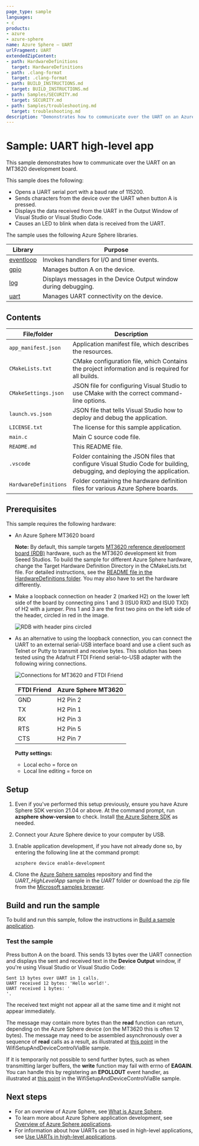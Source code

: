 ```yaml
---
page_type: sample
languages:
- c
products:
- azure
- azure-sphere
name: Azure Sphere – UART
urlFragment: UART
extendedZipContent:
- path: HardwareDefinitions
  target: HardwareDefinitions
- path: .clang-format
  target: .clang-format
- path: BUILD_INSTRUCTIONS.md
  target: BUILD_INSTRUCTIONS.md
- path: Samples/SECURITY.md
  target: SECURITY.md
- path: Samples/troubleshooting.md
  target: troubleshooting.md
description: "Demonstrates how to communicate over the UART on an Azure Sphere device."
---
```


# Sample: UART high-level app

This sample demonstrates how to communicate over the UART on an MT3620 development board.

This sample does the following:

- Opens a UART serial port with a baud rate of 115200.
- Sends characters from the device over the UART when button A is pressed.
- Displays the data received from the UART in the Output Window of Visual Studio or Visual Studio Code.
- Causes an LED to blink when data is received from the UART.

The sample uses the following Azure Sphere libraries.

| Library | Purpose |
|---------|---------|
| [eventloop](https://docs.microsoft.com/azure-sphere/reference/applibs-reference/applibs-eventloop/eventloop-overview) | Invokes handlers for I/O and timer events. |
| [gpio](https://docs.microsoft.com/azure-sphere/reference/applibs-reference/applibs-gpio/gpio-overview) | Manages button A on the device. |
| [log](https://docs.microsoft.com/azure-sphere/reference/applibs-reference/applibs-log/log-overview) | Displays messages in the Device Output window during debugging. |
| [uart](https://docs.microsoft.com/azure-sphere/reference/applibs-reference/applibs-uart/uart-overview) | Manages UART connectivity on the device. |

## Contents

| File/folder           | Description |
|-----------------------|-------------|
| `app_manifest.json`   | Application manifest file, which describes the resources. |
| `CMakeLists.txt`      | CMake configuration file, which Contains the project information and is required for all builds. |
| `CMakeSettings.json`  | JSON file for configuring Visual Studio to use CMake with the correct command-line options. |
| `launch.vs.json`      | JSON file that tells Visual Studio how to deploy and debug the application. |
| `LICENSE.txt`         | The license for this sample application. |
| `main.c`              | Main C source code file. |
| `README.md`           | This README file. |
| `.vscode`             | Folder containing the JSON files that configure Visual Studio Code for building, debugging, and deploying the application. |
| `HardwareDefinitions` | Folder containing the hardware definition files for various Azure Sphere boards. |

## Prerequisites

This sample requires the following hardware:

- An Azure Sphere MT3620 board

   **Note:** By default, this sample targets [MT3620 reference development board (RDB)](https://docs.microsoft.com/azure-sphere/hardware/mt3620-reference-board-design) hardware, such as the MT3620 development kit from Seeed Studios. To build the sample for different Azure Sphere hardware, change the Target Hardware Definition Directory in the CMakeLists.txt file. For detailed instructions, see the [README file in the HardwareDefinitions folder](../../../HardwareDefinitions/README.md). You may also have to set the hardware differently.

- Make a loopback connection on header 2 (marked H2) on the lower left side of the board by connecting pins 1 and 3 (ISU0 RXD and ISU0 TXD) of H2 with a jumper. Pins 1 and 3 are the first two pins on the left side of the header, circled in red in the image.

   ![RDB with header pins circled](./media/MT3620UartJumper.png) 

- As an alternative to using the loopback connection, you can connect the UART to an external serial-USB interface board and use a client such as Telnet or Putty to transmit and receive bytes. This solution has been tested using the Adafruit FTDI Friend serial-to-USB adapter with the following wiring connections.

   ![Connections for MT3620 and FTDI Friend](./media/MT3620_FTDI-Friend-2.png)

   | FTDI Friend | Azure Sphere MT3620 |
   | ----------- | ------------------- |
   | GND         | H2 Pin 2            |
   | TX          | H2 Pin 1            |
   | RX          | H2 Pin 3            |
   | RTS         | H2 Pin 5            |
   | CTS         | H2 Pin 7            |

  **Putty settings:**

   - Local echo = force on
   - Local line editing = force on

## Setup

1. Even if you've performed this setup previously, ensure you have Azure Sphere SDK version 21.04 or above. At the command prompt, run **azsphere show-version** to check. Install [the Azure Sphere SDK](https://docs.microsoft.com/azure-sphere/install/install-sdk) as needed.
1. Connect your Azure Sphere device to your computer by USB.
1. Enable application development, if you have not already done so, by entering the following line at the command prompt:

   `azsphere device enable-development`

1. Clone the [Azure Sphere samples](https://github.com/Azure/azure-sphere-samples) repository and find the *UART_HighLevelApp* sample in the *UART* folder or download the zip file from the [Microsoft samples browser](https://docs.microsoft.com/samples/azure/azure-sphere-samples/uart/).

## Build and run the sample

To build and run this sample, follow the instructions in [Build a sample application](../../../BUILD_INSTRUCTIONS.md).

### Test the sample

Press button A on the board. This sends 13 bytes over the UART connection and displays the sent and received text in the **Device Output** window, if you're using Visual Studio or Visual Studio Code:

`Sent 13 bytes over UART in 1 calls.`  
`UART received 12 bytes: 'Hello world!'.`  
`UART received 1 bytes: '`  
`'.`

The received text might not appear all at the same time and it might not appear immediately.

The message may contain more bytes than the **read** function can return, depending on the Azure Sphere device (on the MT3620 this is often 12 bytes). The message may need to be assembled asynchronously over a sequence of **read** calls as a result, as illustrated at [this point](https://github.com/Azure/azure-sphere-samples/blob/7232fcb52a493b7def65c50ea93ab9bb73e283c2/Samples/WifiSetupAndDeviceControlViaBle/AzureSphereApp/WifiSetupAndDeviceControlViaBle/message_protocol.c#L214) in the WifiSetupAndDeviceControlViaBle sample.

If it is temporarily not possible to send further bytes, such as when transmitting larger buffers, the **write** function may fail with errno of **EAGAIN**. You can handle this by registering an **EPOLLOUT** event handler, as illustrated at [this point](https://github.com/Azure/azure-sphere-samples/blob/7232fcb52a493b7def65c50ea93ab9bb73e283c2/Samples/WifiSetupAndDeviceControlViaBle/AzureSphereApp/WifiSetupAndDeviceControlViaBle/message_protocol.c#L276) in the WifiSetupAndDeviceControlViaBle sample.

## Next steps

- For an overview of Azure Sphere, see [What is Azure Sphere](https://docs.microsoft.com/azure-sphere/product-overview/what-is-azure-sphere).
- To learn more about Azure Sphere application development, see [Overview of Azure Sphere applications](https://docs.microsoft.com/azure-sphere/app-development/applications-overview).
- For information about how UARTs can be used in high-level applications, see [Use UARTs in high-level applications](https://docs.microsoft.com/azure-sphere/app-development/uart).
